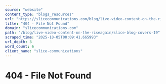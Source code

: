 ```yaml
---
source: "website"
content_type: "blogs_resources"
url: "https://slicecommunications.com/blog/live-video-content-on-the-riseagain/slice-blog-covers-19"
title: "404 - File Not Found"
domain: "slicecommunications.com"
path: "/blog/live-video-content-on-the-riseagain/slice-blog-covers-19"
scraped_time: "2025-10-05T00:09:41.665993"
url_depth: 3
word_count: 6
client_name: "slice-communications"
---
```


# 404 - File Not Found